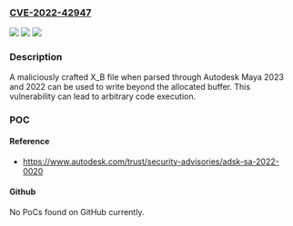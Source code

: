 ### [CVE-2022-42947](https://cve.mitre.org/cgi-bin/cvename.cgi?name=CVE-2022-42947)
![](https://img.shields.io/static/v1?label=Product&message=Autodesk%20Maya&color=blue)
![](https://img.shields.io/static/v1?label=Version&message=n%2Fa&color=blue)
![](https://img.shields.io/static/v1?label=Vulnerability&message=Out-of-bound%20Write&color=brighgreen)

### Description

A maliciously crafted X_B file when parsed through Autodesk Maya 2023 and 2022 can be used to write beyond the allocated buffer. This vulnerability can lead to arbitrary code execution.

### POC

#### Reference
- https://www.autodesk.com/trust/security-advisories/adsk-sa-2022-0020

#### Github
No PoCs found on GitHub currently.

